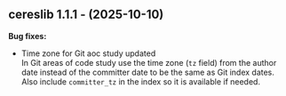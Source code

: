 ## cereslib 1.1.1 - (2025-10-10)

**Bug fixes:**

 * Time zone for Git aoc study updated\
   In Git areas of code study use the time zone (`tz` field) from the
   author date instead of the committer date to be the same as Git index
   dates. Also include `committer_tz` in the index so it is available if
   needed.

